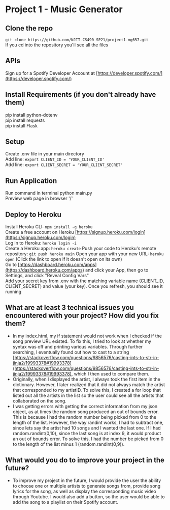 # Project 1 - Music Generator
## Clone the repo
`git clone https://github.com/NJIT-CS490-SP21/project1-mg657.git`
<br /> If you cd into the repository you'll see all the files
## APIs
Sign up for a Spotify Developer Account at [https://developer.spotify.com/](https://developer.spotify.com/)
## Install Requirements (if you don't already have them)
pip install python-dotenv
<br />pip install requests
<br />pip install Flask
## Setup
Create .env file in your main directory
<br />Add line: `export CLIENT_ID = 'YOUR_CLIENT_ID'`
<br />Add line: `export CLIENT_SECRET = 'YOUR_CLIENT_SECRET'`
## Run Application
Run command in terminal python main.py
<br />Preview web page in browser '/'
## Deploy to Heroku
Install Heroku CLI: `npm install -g heroku` 
<br />Create a free account on Heroku [https://signup.heroku.com/login](https://signup.heroku.com/login)
<br />Log in to Heroku: `heroku login -i`
<br />Create a Heroku app: `heroku create`
Push your code to Heroku's remote repository: `git push heroku main`
Open your app with your new URL: `heroku open` (Click the link to open if it doesn't open on its own)
<br />Go to [https://dashboard.heroku.com/apps](https://dashboard.heroku.com/apps) and click your App, then go to Settings, and click "Reveal Config Vars"
<br />Add your secret key from .env with the matching variable name (CLIENT_ID, CLIENT_SECRET) and value (your key). Once you refresh, you should see it running 
## What are at least 3 technical issues you encountered with your project? How did you fix them?
* In my index.html, my if statement would not work when I checked if the song preview URL existed. To fix this, I tried to look at whether my syntax was off and printing various variables. Through further searching, I eventually found out how to cast to a string [https://stackoverflow.com/questions/9856576/casting-ints-to-str-in-jinja2/19993378#19993378](https://stackoverflow.com/questions/9856576/casting-ints-to-str-in-jinja2/19993378#19993378), which I then used to compare them.
* Originally, when I displayed the artist, I always took the first item in the dictionary. However, I later realized that it did not always match the artist that corresponded to my artistID. To solve this, I created a for loop that listed out all the artists in the list so the user could see all the artists that collaborated on the song. 
* I was getting errors with getting the correct information from my json object, as at times the random song produced an out of bounds error. This is because I had the random number being picked from 0 to the length of the list. However, the way randint works, I had to subtract one, since lets say the artist had 10 songs and I wanted the last one. If I had random.randint(0,10), since the last song is at index 9, it would product an out of bounds error. To solve this, I had the number be picked from 0 to the length of the list minus 1 (random.randint(0,9)).
## What would you do to improve your project in the future?
* To improve my project in the future, I would provide the user the ability to choose one or multiple artists to generate songs from, provide song lyrics for the song, as well as display the corresponding music video through Youtube. I would also add a button, so the user would be able to add the song to a playlist on their Spotify account.